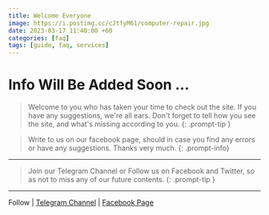 ```yaml
---
title: Welcome Everyone
image: https://i.postimg.cc/cJtfyM61/computer-repair.jpg
date: 2023-03-17 11:40:00 +60
categories: [faq]
tags: [guide, faq, services]
---
```


# Info Will Be Added Soon ...
> Welcome to you who has taken your time to check out the site.
If you have any suggestions, we're all ears.
Don't forget to tell how you see the site, and what's missing according to you.
{: .prompt-tip }

> Write to us on our facebook page, should in case you find any errors or have any suggestions. Thanks very much.
{: .prompt-info}

--- 

> Join our Telegram Channel or Follow us on Facebook and Twitter, so as not to miss any of our future contents.
{: .prompt-tip }

---

Follow | [Telegram Channel](https://t.me/pcdrills/) | [Facebook Page](https://facebook.com/pcdrillsofficial/)